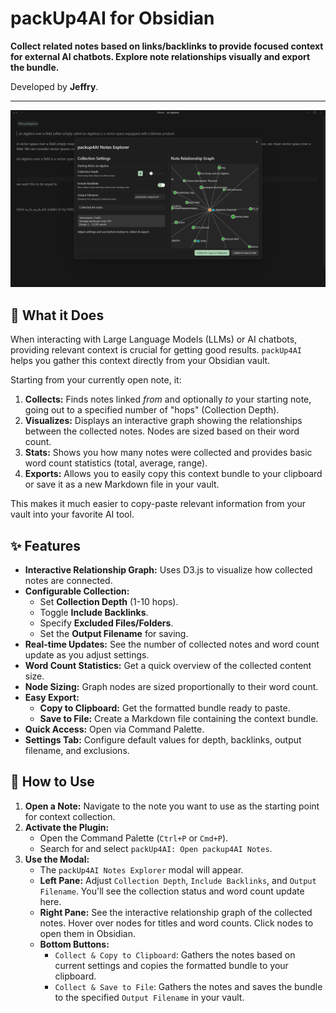 # packUp4AI for Obsidian

**Collect related notes based on links/backlinks to provide focused context for external AI chatbots. Explore note relationships visually and export the bundle.**

Developed by **Jeffry**.

---

![](assets/example.png)

## 🤔 What it Does

When interacting with Large Language Models (LLMs) or AI chatbots, providing relevant context is crucial for getting good results. `packUp4AI` helps you gather this context directly from your Obsidian vault.

Starting from your currently open note, it:

1.  **Collects:** Finds notes linked *from* and optionally *to* your starting note, going out to a specified number of "hops" (Collection Depth).
2.  **Visualizes:** Displays an interactive graph showing the relationships between the collected notes. Nodes are sized based on their word count.
3.  **Stats:** Shows you how many notes were collected and provides basic word count statistics (total, average, range).
4.  **Exports:** Allows you to easily copy this context bundle to your clipboard or save it as a new Markdown file in your vault.

This makes it much easier to copy-paste relevant information from your vault into your favorite AI tool.

## ✨ Features

*   **Interactive Relationship Graph:** Uses D3.js to visualize how collected notes are connected.
*   **Configurable Collection:**
    *   Set **Collection Depth** (1-10 hops).
    *   Toggle **Include Backlinks**.
    *   Specify **Excluded Files/Folders**.
    *   Set the **Output Filename** for saving.
*   **Real-time Updates:** See the number of collected notes and word count update as you adjust settings.
*   **Word Count Statistics:** Get a quick overview of the collected content size.
*   **Node Sizing:** Graph nodes are sized proportionally to their word count.
*   **Easy Export:**
    *   **Copy to Clipboard:** Get the formatted bundle ready to paste.
    *   **Save to File:** Create a Markdown file containing the context bundle.
*   **Quick Access:** Open via Command Palette.
*   **Settings Tab:** Configure default values for depth, backlinks, output filename, and exclusions.

## 🚀 How to Use

1.  **Open a Note:** Navigate to the note you want to use as the starting point for context collection.
2.  **Activate the Plugin:**
    *   Open the Command Palette (`Ctrl+P` or `Cmd+P`).
    *   Search for and select `packUp4AI: Open packup4AI Notes`.
3.  **Use the Modal:**
    *   The `packUp4AI Notes Explorer` modal will appear.
    *   **Left Pane:** Adjust `Collection Depth`, `Include Backlinks`, and `Output Filename`. You'll see the collection status and word count update here.
    *   **Right Pane:** See the interactive relationship graph of the collected notes. Hover over nodes for titles and word counts. Click nodes to open them in Obsidian.
    *   **Bottom Buttons:**
        *   `Collect & Copy to Clipboard`: Gathers the notes based on current settings and copies the formatted bundle to your clipboard.
        *   `Collect & Save to File`: Gathers the notes and saves the bundle to the specified `Output Filename` in your vault.

